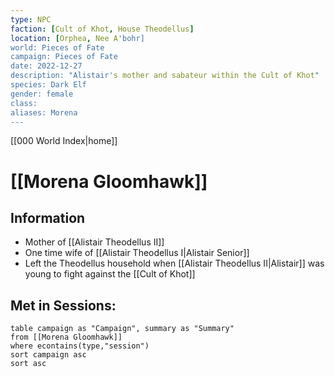 ```yaml
---
type: NPC
faction: [Cult of Khot, House Theodellus]
location: [Orphea, Nee A'bohr]
world: Pieces of Fate
campaign: Pieces of Fate
date: 2022-12-27
description: "Alistair's mother and sabateur within the Cult of Khot"
species: Dark Elf
gender: female
class: 
aliases: Morena
---
```

[[000 World Index|home]]
# [[Morena Gloomhawk]]

## Information
- Mother of [[Alistair Theodellus II]]
- One time wife of [[Alistair Theodellus I|Alistair Senior]]
- Left the Theodellus household when [[Alistair Theodellus II|Alistair]] was young to fight against the [[Cult of Khot]]

## Met in Sessions:
```dataview
table campaign as "Campaign", summary as "Summary"
from [[Morena Gloomhawk]]
where econtains(type,"session")
sort campaign asc
sort asc
```